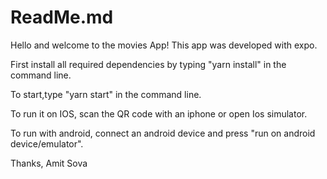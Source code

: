 # ReadMe.md

Hello and welcome to the movies App!
This app was developed with expo.

First install all required dependencies by typing "yarn install" in the command line.

To start,type "yarn start" in the command line.

To run it on IOS, scan the QR code with an iphone or open Ios simulator.

To run with android, connect an android device and press "run on android device/emulator".

Thanks,
Amit Sova
